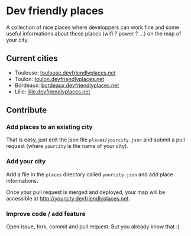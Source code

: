 Dev friendly places
===================
A collection of nice places where developpers can work fine and some useful informations about these places (wifi ? power ? ...) on the map of your city.

Current cities
-------------
 - Toulouse: [toulouse.devfriendlyplaces.net][toulouse]
 - Toulon: [toulon.devfriendlyplaces.net][toulon]
 - Bordeaux: [bordeaux.devfriendlyplaces.net][bordeaux]
 - Lille: [lille.devfriendlyplaces.net][lille]

Contribute
----------
### Add places to an existing city
That is easy, just edit the json file `places/yourcity.json` and submit a pull request (where `yourcity` is the name of your city).

### Add your city
Add a file in the `places` directory called `yourcity.json` and add place informations.

Once your pull request is merged and deployed, your map will be accessible at http://yourcity.devfriendlyplaces.net.

### Improve code / add feature
Open issue, fork, commit and pull request. But you already know that :)

[toulouse]: http://toulouse.devfriendlyplaces.net
[toulon]: http://toulon.devfriendlyplaces.net
[bordeaux]: http://bordeaux.devfriendlyplaces.net
[lille]: http://lille.devfriendlyplaces.net
